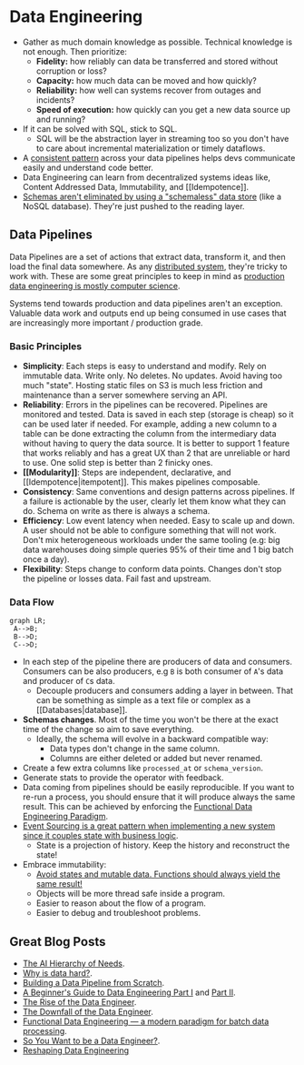 # Data Engineering

- Gather as much domain knowledge as possible. Technical knowledge is not enough. Then prioritize:
  - **Fidelity:** how reliably can data be transferred and stored without corruption or loss?
  - **Capacity:** how much data can be moved and how quickly?
  - **Reliability:** how well can systems recover from outages and incidents?
  - **Speed of execution:** how quickly can you get a new data source up and running?
- If it can be solved with SQL, stick to SQL.
  - SQL will be the abstraction layer in streaming too so you don't have to care about incremental materialization or timely dataflows.
- A [consistent pattern](https://www.startdataengineering.com/post/design-patterns/) across your data pipelines helps devs communicate easily and understand code better.
- Data Engineering can learn from decentralized systems ideas like, Content Addressed Data, Immutability, and [[Idempotence]].
- [Schemas aren't eliminated by using a "schemaless" data store](https://ludic.mataroa.blog/blog/flexible-schemas-are-the-mindkiller/) (like a NoSQL database). They're just pushed to the reading layer.

## Data Pipelines

Data Pipelines are a set of actions that extract data, transform it, and then load the final data somewhere. As any [distributed system](https://www.somethingsimilar.com/2013/01/14/notes-on-distributed-systems-for-young-bloods/), they're tricky to work with. These are some great principles to keep in mind as [production data engineering is mostly computer science](https://towardsdatascience.com/lessons-from-a-year-in-the-data-science-trenches-f06efa6355fd).

Systems tend towards production and data pipelines aren't an exception. Valuable data work and outputs end up being consumed in use cases that are increasingly more important / production grade.

### Basic Principles

- **Simplicity**: Each steps is easy to understand and modify. Rely on immutable data. Write only. No deletes. No updates. Avoid having too much "state". Hosting static files on S3 is much less friction and maintenance than a server somewhere serving an API.
- **Reliability**: Errors in the pipelines can be recovered. Pipelines are monitored and tested. Data is saved in each step (storage is cheap) so it can be used later if needed. For example, adding a new column to a table can be done extracting the column from the intermediary data without having to query the data source. It is better to support 1 feature that works reliably and has a great UX than 2 that are unreliable or hard to use. One solid step is better than 2 finicky ones.
- **[[Modularity]]**: Steps are independent, declarative, and [[Idempotence|itempotent]]. This makes pipelines composable.
- **Consistency**: Same conventions and design patterns across pipelines. If a failure is actionable by the user, clearly let them know what they can do. Schema on write as there is always a schema.
- **Efficiency**: Low event latency when needed. Easy to scale up and down. A user should not be able to configure something that will not work. Don't mix heterogeneous workloads under the same tooling (e.g: big data warehouses doing simple queries 95% of their time and 1 big batch once a day).
- **Flexibility**: Steps change to conform data points. Changes don't stop the pipeline or losses data. Fail fast and upstream.

### Data Flow

```mermaid
graph LR;
 A-->B;
 B-->D;
 C-->D;
```

- In each step of the pipeline there are producers of data and consumers. Consumers can be also producers, e.g `B` is both consumer of `A`'s data and producer of `C`s data.
  - Decouple producers and consumers adding a layer in between. That can be something as simple as a text file or complex as a [[Databases|database]].
- **Schemas changes**. Most of the time you won't be there at the exact time of the change so aim to save everything.
  - Ideally, the schema will evolve in a backward compatible way:
    - Data types don't change in the same column.
    - Columns are either deleted or added but never renamed.
- Create a few extra columns like `processed_at` or `schema_version`.
- Generate stats to provide the operator with feedback.
- Data coming from pipelines should be easily reproducible. If you want to re-run a process, you should ensure that it will produce always the same result. This can be achieved by enforcing the [Functional Data Engineering Paradigm](https://medium.com/@maximebeauchemin/functional-data-engineering-a-modern-paradigm-for-batch-data-processing-2327ec32c42a).
- [Event Sourcing is a great pattern when implementing a new system since it couples state with business logic](https://youtu.be/XxKnTusccUM).
  - State is a projection of history. Keep the history and reconstruct the state!
- Embrace immutability:
  - [Avoid states and mutable data. Functions should always yield the same result!](https://twitter.com/sbalnojan/status/1521477031405531136)
  - Objects will be more thread safe inside a program.
  - Easier to reason about the flow of a program.
  - Easier to debug and troubleshoot problems.

## Great Blog Posts

- [The AI Hierarchy of Needs](https://hackernoon.com/the-ai-hierarchy-of-needs-18f111fcc007).
- [Why is data hard?](https://medium.com/@HelenLeeKupp/why-is-data-hard-3ed96ec70f3f).
- [Building a Data Pipeline from Scratch](https://medium.com/the-data-experience/building-a-data-pipeline-from-scratch-32b712cfb1db).
- [A Beginner's Guide to Data Engineering Part I](https://medium.com/@rchang/a-beginners-guide-to-data-engineering-part-i-4227c5c457d7) and [Part II](https://medium.com/@rchang/a-beginners-guide-to-data-engineering-part-ii-47c4e7cbda71).
- [The Rise of the Data Engineer](https://www.freecodecamp.org/news/the-rise-of-the-data-engineer-91be18f1e603/).
- [The Downfall of the Data Engineer](https://medium.com/@maximebeauchemin/the-downfall-of-the-data-engineer-5bfb701e5d6b).
- [Functional Data Engineering — a modern paradigm for batch data processing](https://medium.com/@maximebeauchemin/functional-data-engineering-a-modern-paradigm-for-batch-data-processing-2327ec32c42a).
- [So You Want to be a Data Engineer?](https://angelddaz.substack.com/p/so-you-want-to-be-a-data-engineer).
- [Reshaping Data Engineering](https://preset.io/blog/reshaping-data-engineering/)

